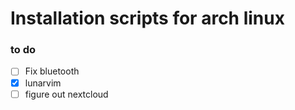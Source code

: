 # Installation scripts for arch linux

### to do

- [ ] Fix bluetooth
- [x] lunarvim
- [ ] figure out nextcloud
